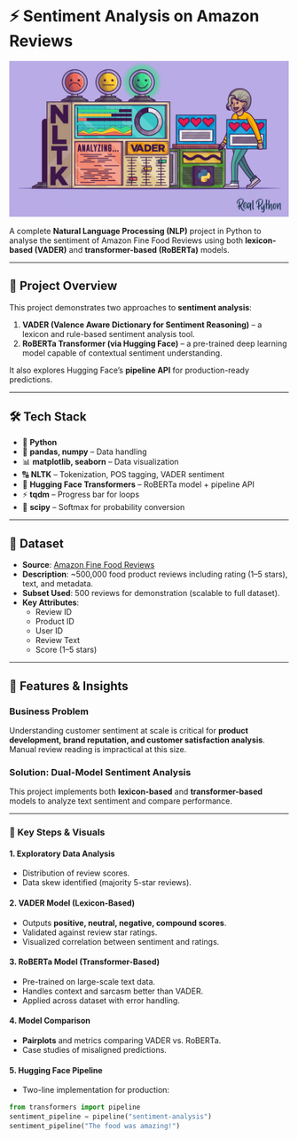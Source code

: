 # ⚡ Sentiment Analysis on Amazon Reviews  

![Python](https://github.com/Sutvij/Sentiment-Analysis-on-Amazons-Reviews/blob/main/Sentiment%20Analysis.png)

A complete **Natural Language Processing (NLP)** project in Python to analyse the sentiment of Amazon Fine Food Reviews using both **lexicon-based (VADER)** and **transformer-based (RoBERTa)** models.  

---

## 📖 Project Overview  
This project demonstrates two approaches to **sentiment analysis**:  

1. **VADER (Valence Aware Dictionary for Sentiment Reasoning)** – a lexicon and rule-based sentiment analysis tool.  
2. **RoBERTa Transformer (via Hugging Face)** – a pre-trained deep learning model capable of contextual sentiment understanding.  

It also explores Hugging Face’s **pipeline API** for production-ready predictions.  

---

## 🛠️ Tech Stack  
- 🐍 **Python**  
- 📂 **pandas, numpy** – Data handling  
- 📊 **matplotlib, seaborn** – Data visualization  
- 🔠 **NLTK** – Tokenization, POS tagging, VADER sentiment  
- 🤖 **Hugging Face Transformers** – RoBERTa model + pipeline API  
- ⚡ **tqdm** – Progress bar for loops  
- 🧮 **scipy** – Softmax for probability conversion  

---

## 📁 Dataset  
- **Source**: [Amazon Fine Food Reviews](https://www.kaggle.com/code/robikscube/sentiment-analysis-python-youtube-tutorial/input)  
- **Description**: ~500,000 food product reviews including rating (1–5 stars), text, and metadata.  
- **Subset Used**: 500 reviews for demonstration (scalable to full dataset).  
- **Key Attributes**:  
  - Review ID  
  - Product ID  
  - User ID  
  - Review Text  
  - Score (1–5 stars)  

---

## 🚀 Features & Insights  

### Business Problem  
Understanding customer sentiment at scale is critical for **product development, brand reputation, and customer satisfaction analysis**. Manual review reading is impractical at this size.  

### Solution: Dual-Model Sentiment Analysis  
This project implements both **lexicon-based** and **transformer-based** models to analyze text sentiment and compare performance.  

---

### 🔑 Key Steps & Visuals  

#### 1. Exploratory Data Analysis  
- Distribution of review scores.  
- Data skew identified (majority 5-star reviews).  

#### 2. VADER Model (Lexicon-Based)  
- Outputs **positive, neutral, negative, compound scores**.  
- Validated against review star ratings.  
- Visualized correlation between sentiment and ratings.  

#### 3. RoBERTa Model (Transformer-Based)  
- Pre-trained on large-scale text data.  
- Handles context and sarcasm better than VADER.  
- Applied across dataset with error handling.  

#### 4. Model Comparison  
- **Pairplots** and metrics comparing VADER vs. RoBERTa.  
- Case studies of misaligned predictions.  

#### 5. Hugging Face Pipeline  
- Two-line implementation for production:  
```python
from transformers import pipeline
sentiment_pipeline = pipeline("sentiment-analysis")
sentiment_pipeline("The food was amazing!")
